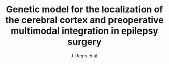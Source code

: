 ---
author: J. Regis et al.
title: Genetic model for the localization of the cerebral cortex and preoperative multimodal integration in epilepsy surgery
journal: Stereotactic and Functional Neurosurgery
year: 1995
type: article
doi: 10.1159/000098900
---